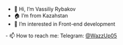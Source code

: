 - 👋 Hi, I’m Vassiliy Rybakov
- 🏠 I’m from Kazahstan
- 👀 I’m interested in Front-end development
<!-- - 💻 I’m currently working coder in <a href="https://pinkman.ru/">PINKMAN</a> (Russia, Moskow)  -->- 📫 How to reach me: Telegram: <a href="https://t.me/WazzUp05">@WazzUp05</a>

